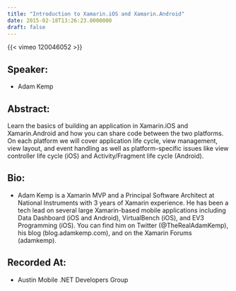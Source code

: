 ```yaml
---
title: "Introduction to Xamarin.iOS and Xamarin.Android"
date: 2015-02-18T13:26:23.0000000
draft: false
---
```


{{< vimeo 120046052 >}}

## Speaker:

 - Adam Kemp

## Abstract:

<p>Learn the basics of building an application in Xamarin.iOS and Xamarin.Android and how you can share code between the two platforms. On each platform we will cover application life cycle, view management, view layout, and event handling as well as platform-specific issues like view controller life cycle (iOS) and Activity/Fragment life cycle (Android). </p>

## Bio:

 - <p>Adam Kemp is a Xamarin MVP and a Principal Software Architect at National Instruments with 3 years of Xamarin experience. He has been a tech lead on several large Xamarin-based mobile applications including Data Dashboard (iOS and Android), VirtualBench (iOS), and EV3 Programming (iOS). You can find him on Twitter (@TheRealAdamKemp), his blog (blog.adamkemp.com), and on the Xamarin Forums (adamkemp).</p>

## Recorded At:

 - Austin Mobile .NET Developers Group


